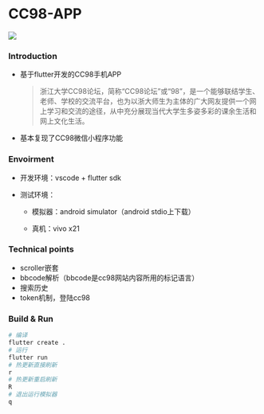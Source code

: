 # CC98-APP

![](./res/cc98.gif)

### Introduction

+ 基于flutter开发的CC98手机APP

  >  浙江大学CC98论坛，简称“CC98论坛”或“98”，是一个能够联结学生、老师、学校的交流平台，也为以浙大师生为主体的广大网友提供一个网上学习和交流的途径，从中充分展现当代大学生多姿多彩的课余生活和网上文化生活。

+ 基本复现了CC98微信小程序功能

### Envoirment

+ 开发环境：vscode + flutter sdk 

+ 测试环境：

  - 模拟器：android simulator（android stdio上下载）

  - 真机：vivo x21

### Technical points

+ scroller嵌套
+ bbcode解析（bbcode是cc98网站内容所用的标记语言）
+ 搜索历史
+ token机制，登陆cc98

### Build & Run

```bash
# 编译
flutter create .
# 运行
flutter run
# 热更新直接刷新
r
# 热更新重启刷新
R
# 退出运行模拟器
q
```

